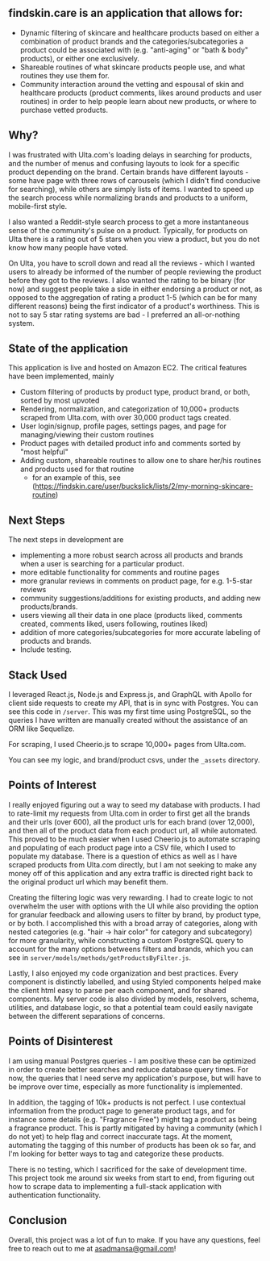 ## **findskin.care** is an application that allows for:

- Dynamic filtering of skincare and healthcare products based on either a combination of product brands and the categories/subcategories a product could be associated with (e.g. "anti-aging" or "bath & body" products), or either one exclusively.
- Shareable routines of what skincare products people use, and what routines they use them for.
- Community interaction around the vetting and espousal of skin and healthcare products (product comments, likes around products and user routines) in order to help people learn about new products, or where to purchase vetted products.

## Why?
I was frustrated with Ulta.com's loading delays in searching for products, and the number of menus and confusing layouts to look for a specific product depending on the brand. Certain brands have different layouts - some have page with three rows of carousels (which I didn't find conducive for searching), while others are simply lists of items. I wanted to speed up the search process while normalizing brands and products to a uniform, mobile-first style.

I also wanted a Reddit-style search process to get a more instantaneous sense of the community's pulse on a product. Typically, for products on Ulta there is a rating out of 5 stars when you view a product, but you do not know how many people have voted. 

On Ulta, you have to scroll down and read all the reviews - which I wanted users to already be informed of the number of people reviewing the product before they got to the reviews. I also wanted the rating to be binary (for now) and suggest people take a side in either endorsing a product or not, as opposed to the aggregation of rating a product 1-5 (which can be for many different reasons) being the first indicator of a product's worthiness. This is not to say 5 star rating systems are bad - I preferred an all-or-nothing system.

## State of the application

This application is live and hosted on Amazon EC2. The critical features have been implemented, mainly
- Custom filtering of products by product type, product brand, or both, sorted by most upvoted
- Rendering, normalization, and categorization of 10,000+ products scraped from Ulta.com, with over 30,000 product tags created.
- User login/signup, profile pages, settings pages, and page for managing/viewing their custom routines
- Product pages with detailed product info and comments sorted by "most helpful" 
- Adding custom, shareable routines to allow one to share her/his routines and products used for that routine
  - for an example of this, see (https://findskin.care/user/buckslick/lists/2/my-morning-skincare-routine)

## Next Steps
The next steps in development are
- implementing a more robust search across all products and brands when a user is searching for a particular product. 
- more editable functionality for comments and routine pages
- more granular reviews in comments on product page, for e.g. 1-5-star reviews
- community suggestions/additions for existing products, and adding new products/brands.
- users viewing all their data in one place (products liked, comments created, comments liked, users following, routines liked)
- addition of more categories/subcategories for more accurate labeling of products and brands.
- Include testing.

## Stack Used
I leveraged React.js, Node.js and Express.js, and GraphQL with Apollo for client side requests to create my API, that is in sync with Postgres. You can see this code in `/server`. This was my first time using PostgreSQL, so the queries I have written are manually created without the assistance of an ORM like Sequelize.

For scraping, I used Cheerio.js to scrape 10,000+ pages from Ulta.com.

You can see my logic, and brand/product csvs, under the `_assets` directory.

## Points of Interest

I really enjoyed figuring out a way to seed my database with products. I had to rate-limit my requests from Ulta.com in order to first get all the brands and their urls (over 600), all the product urls for each brand (over 12,000), and then all of the product data from each product url, all while automated. This proved to be much easier when I used Cheerio.js to automate scraping and populating of each product page into a CSV file, which I used to populate my database. There is a question of ethics as well as I have scraped products from Ulta.com directly, but I am not seeking to make any money off of this application and any extra traffic is directed right back to the original product url which may benefit them. 

Creating the filtering logic was very rewarding. I had to create logic to not overwhelm the user with options with the UI while also providing the option for granular feedback and allowing users to filter by brand, by product type, or by both. I accomplished this with a broad array of categories, along with nested categories (e.g. "hair -> hair color" for category and subcategory) for more granularity, while constructing a custom PostgreSQL query to account for the many options betweens filters and brands, which you can see in `server/models/methods/getProductsByFilter.js`.

Lastly, I also enjoyed my code organization and best practices. Every component is distinctly labelled, and using Styled components helped make the client html easy to parse per each component, and for shared components. My server code is also divided by models, resolvers, schema, utilities, and database logic, so that a potential team could easily navigate between the different separations of concerns.

## Points of Disinterest

I am using manual Postgres queries - I am positive these can be optimized in order to create better searches and reduce database query times. For now, the queries that I need serve my application's purpose, but will have to be improve over time, especially as more functionality is implemented.

In addition, the tagging of 10k+ products is not perfect. I use contextual information from the product page to generate product tags, and for instance some details (e.g. "Fragrance Free") might tag a product as being a fragrance product. This is partly mitigated by having a community (which I do not yet) to help flag and correct inaccurate tags. At the moment, automating the tagging of this number of products has been ok so far, and I'm looking for better ways to tag and categorize these products.

There is no testing, which I sacrificed for the sake of development time. This project took me around six weeks from start to end, from figuring out how to scrape data to implementing a full-stack application with authentication functionality.

## Conclusion

Overall, this project was a lot of fun to make. If you have any questions, feel free to reach out to me at asadmansa@gmail.com!
